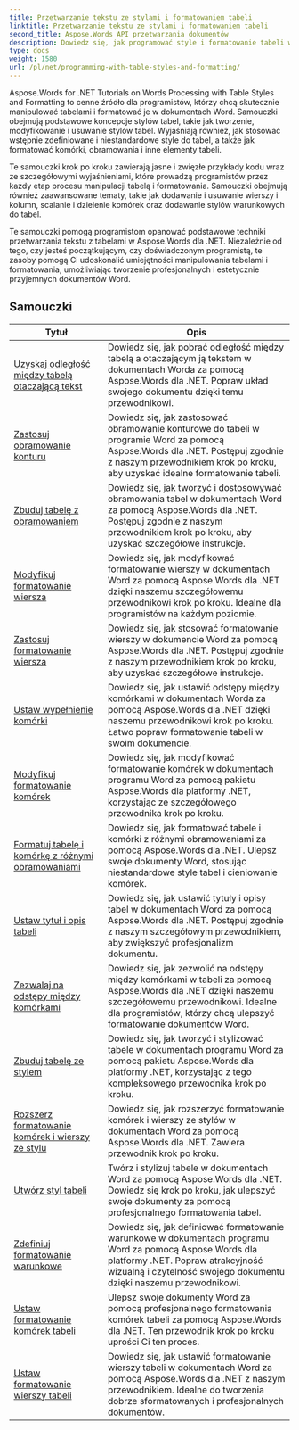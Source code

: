 ```yaml
---
title: Przetwarzanie tekstu ze stylami i formatowaniem tabeli
linktitle: Przetwarzanie tekstu ze stylami i formatowaniem tabeli
second_title: Aspose.Words API przetwarzania dokumentów
description: Dowiedz się, jak programować style i formatowanie tabeli w Aspose.Words dla .NET. Dowiedz się, jak stosować wstępnie zdefiniowane style, dostosowywać formatowanie komórek, obramowania i wiele więcej dzięki samouczkom krok po kroku i przykładowemu kodowi w języku C#.
type: docs
weight: 1580
url: /pl/net/programming-with-table-styles-and-formatting/
---
```

Aspose.Words for .NET Tutorials on Words Processing with Table Styles and Formatting to cenne źródło dla programistów, którzy chcą skutecznie manipulować tabelami i formatować je w dokumentach Word. Samouczki obejmują podstawowe koncepcje stylów tabel, takie jak tworzenie, modyfikowanie i usuwanie stylów tabel. Wyjaśniają również, jak stosować wstępnie zdefiniowane i niestandardowe style do tabel, a także jak formatować komórki, obramowania i inne elementy tabeli.

Te samouczki krok po kroku zawierają jasne i zwięzłe przykłady kodu wraz ze szczegółowymi wyjaśnieniami, które prowadzą programistów przez każdy etap procesu manipulacji tabelą i formatowania. Samouczki obejmują również zaawansowane tematy, takie jak dodawanie i usuwanie wierszy i kolumn, scalanie i dzielenie komórek oraz dodawanie stylów warunkowych do tabel.

Te samouczki pomogą programistom opanować podstawowe techniki przetwarzania tekstu z tabelami w Aspose.Words dla .NET. Niezależnie od tego, czy jesteś początkującym, czy doświadczonym programistą, te zasoby pomogą Ci udoskonalić umiejętności manipulowania tabelami i formatowania, umożliwiając tworzenie profesjonalnych i estetycznie przyjemnych dokumentów Word.

 ## Samouczki
| Tytuł | Opis |
| --- | --- |
| [Uzyskaj odległość między tabelą otaczającą tekst](./get-distance-between-table-surrounding-text/) | Dowiedz się, jak pobrać odległość między tabelą a otaczającym ją tekstem w dokumentach Worda za pomocą Aspose.Words dla .NET. Popraw układ swojego dokumentu dzięki temu przewodnikowi. |
| [Zastosuj obramowanie konturu](./apply-outline-border/) | Dowiedz się, jak zastosować obramowanie konturowe do tabeli w programie Word za pomocą Aspose.Words dla .NET. Postępuj zgodnie z naszym przewodnikiem krok po kroku, aby uzyskać idealne formatowanie tabeli. |
| [Zbuduj tabelę z obramowaniem](./build-table-with-borders/) | Dowiedz się, jak tworzyć i dostosowywać obramowania tabel w dokumentach Word za pomocą Aspose.Words dla .NET. Postępuj zgodnie z naszym przewodnikiem krok po kroku, aby uzyskać szczegółowe instrukcje. |
| [Modyfikuj formatowanie wiersza](./modify-row-formatting/) | Dowiedz się, jak modyfikować formatowanie wierszy w dokumentach Word za pomocą Aspose.Words dla .NET dzięki naszemu szczegółowemu przewodnikowi krok po kroku. Idealne dla programistów na każdym poziomie. |
| [Zastosuj formatowanie wiersza](./apply-row-formatting/) | Dowiedz się, jak stosować formatowanie wierszy w dokumencie Word za pomocą Aspose.Words dla .NET. Postępuj zgodnie z naszym przewodnikiem krok po kroku, aby uzyskać szczegółowe instrukcje. |
| [Ustaw wypełnienie komórki](./set-cell-padding/) | Dowiedz się, jak ustawić odstępy między komórkami w dokumentach Worda za pomocą Aspose.Words dla .NET dzięki naszemu przewodnikowi krok po kroku. Łatwo popraw formatowanie tabeli w swoim dokumencie. |
| [Modyfikuj formatowanie komórek](./modify-cell-formatting/) | Dowiedz się, jak modyfikować formatowanie komórek w dokumentach programu Word za pomocą pakietu Aspose.Words dla platformy .NET, korzystając ze szczegółowego przewodnika krok po kroku. |
| [Formatuj tabelę i komórkę z różnymi obramowaniami](./format-table-and-cell-with-different-borders/) | Dowiedz się, jak formatować tabele i komórki z różnymi obramowaniami za pomocą Aspose.Words dla .NET. Ulepsz swoje dokumenty Word, stosując niestandardowe style tabel i cieniowanie komórek. |
| [Ustaw tytuł i opis tabeli](./set-table-title-and-description/) | Dowiedz się, jak ustawić tytuły i opisy tabel w dokumentach Word za pomocą Aspose.Words dla .NET. Postępuj zgodnie z naszym szczegółowym przewodnikiem, aby zwiększyć profesjonalizm dokumentu. |
| [Zezwalaj na odstępy między komórkami](./allow-cell-spacing/) | Dowiedz się, jak zezwolić na odstępy między komórkami w tabeli za pomocą Aspose.Words dla .NET dzięki naszemu szczegółowemu przewodnikowi. Idealne dla programistów, którzy chcą ulepszyć formatowanie dokumentów Word. |
| [Zbuduj tabelę ze stylem](./build-table-with-style/) | Dowiedz się, jak tworzyć i stylizować tabele w dokumentach programu Word za pomocą pakietu Aspose.Words dla platformy .NET, korzystając z tego kompleksowego przewodnika krok po kroku. |
| [Rozszerz formatowanie komórek i wierszy ze stylu](./expand-formatting-on-cells-and-row-from-style/) | Dowiedz się, jak rozszerzyć formatowanie komórek i wierszy ze stylów w dokumentach Word za pomocą Aspose.Words dla .NET. Zawiera przewodnik krok po kroku. |
| [Utwórz styl tabeli](./create-table-style/) | Twórz i stylizuj tabele w dokumentach Word za pomocą Aspose.Words dla .NET. Dowiedz się krok po kroku, jak ulepszyć swoje dokumenty za pomocą profesjonalnego formatowania tabel. |
| [Zdefiniuj formatowanie warunkowe](./define-conditional-formatting/) | Dowiedz się, jak definiować formatowanie warunkowe w dokumentach programu Word za pomocą Aspose.Words dla platformy .NET. Popraw atrakcyjność wizualną i czytelność swojego dokumentu dzięki naszemu przewodnikowi. |
| [Ustaw formatowanie komórek tabeli](./set-table-cell-formatting/) | Ulepsz swoje dokumenty Word za pomocą profesjonalnego formatowania komórek tabeli za pomocą Aspose.Words dla .NET. Ten przewodnik krok po kroku uprości Ci ten proces. |
| [Ustaw formatowanie wierszy tabeli](./set-table-row-formatting/) | Dowiedz się, jak ustawić formatowanie wierszy tabeli w dokumentach Word za pomocą Aspose.Words dla .NET z naszym przewodnikiem. Idealne do tworzenia dobrze sformatowanych i profesjonalnych dokumentów. |